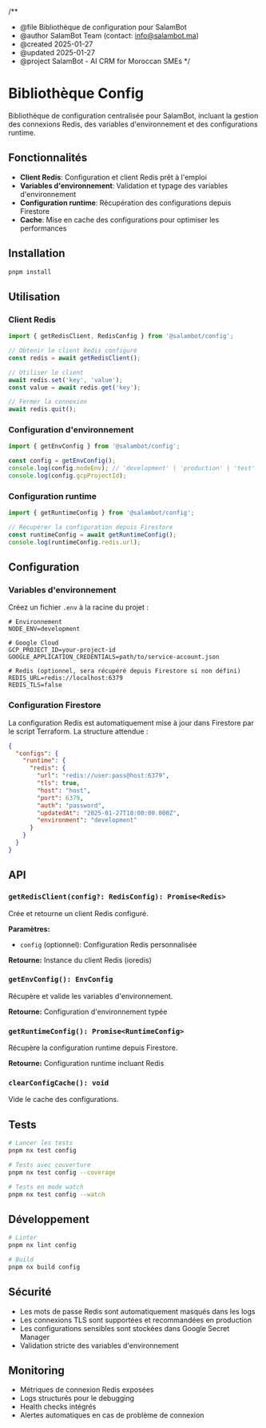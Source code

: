 /**
 * @file        Bibliothèque de configuration pour SalamBot
 * @author      SalamBot Team (contact: info@salambot.ma)
 * @created     2025-01-27
 * @updated     2025-01-27
 * @project     SalamBot - AI CRM for Moroccan SMEs
 */

# Bibliothèque Config

Bibliothèque de configuration centralisée pour SalamBot, incluant la gestion des connexions Redis, des variables d'environnement et des configurations runtime.

## Fonctionnalités

- **Client Redis**: Configuration et client Redis prêt à l'emploi
- **Variables d'environnement**: Validation et typage des variables d'environnement
- **Configuration runtime**: Récupération des configurations depuis Firestore
- **Cache**: Mise en cache des configurations pour optimiser les performances

## Installation

```bash
pnpm install
```

## Utilisation

### Client Redis

```typescript
import { getRedisClient, RedisConfig } from '@salambot/config';

// Obtenir le client Redis configuré
const redis = await getRedisClient();

// Utiliser le client
await redis.set('key', 'value');
const value = await redis.get('key');

// Fermer la connexion
await redis.quit();
```

### Configuration d'environnement

```typescript
import { getEnvConfig } from '@salambot/config';

const config = getEnvConfig();
console.log(config.nodeEnv); // 'development' | 'production' | 'test'
console.log(config.gcpProjectId);
```

### Configuration runtime

```typescript
import { getRuntimeConfig } from '@salambot/config';

// Récupérer la configuration depuis Firestore
const runtimeConfig = await getRuntimeConfig();
console.log(runtimeConfig.redis.url);
```

## Configuration

### Variables d'environnement

Créez un fichier `.env` à la racine du projet :

```env
# Environnement
NODE_ENV=development

# Google Cloud
GCP_PROJECT_ID=your-project-id
GOOGLE_APPLICATION_CREDENTIALS=path/to/service-account.json

# Redis (optionnel, sera récupéré depuis Firestore si non défini)
REDIS_URL=redis://localhost:6379
REDIS_TLS=false
```

### Configuration Firestore

La configuration Redis est automatiquement mise à jour dans Firestore par le script Terraform. La structure attendue :

```json
{
  "configs": {
    "runtime": {
      "redis": {
        "url": "redis://user:pass@host:6379",
        "tls": true,
        "host": "host",
        "port": 6379,
        "auth": "password",
        "updatedAt": "2025-01-27T10:00:00.000Z",
        "environment": "development"
      }
    }
  }
}
```

## API

### `getRedisClient(config?: RedisConfig): Promise<Redis>`

Crée et retourne un client Redis configuré.

**Paramètres:**
- `config` (optionnel): Configuration Redis personnalisée

**Retourne:** Instance du client Redis (ioredis)

### `getEnvConfig(): EnvConfig`

Récupère et valide les variables d'environnement.

**Retourne:** Configuration d'environnement typée

### `getRuntimeConfig(): Promise<RuntimeConfig>`

Récupère la configuration runtime depuis Firestore.

**Retourne:** Configuration runtime incluant Redis

### `clearConfigCache(): void`

Vide le cache des configurations.

## Tests

```bash
# Lancer les tests
pnpm nx test config

# Tests avec couverture
pnpm nx test config --coverage

# Tests en mode watch
pnpm nx test config --watch
```

## Développement

```bash
# Linter
pnpm nx lint config

# Build
pnpm nx build config
```

## Sécurité

- Les mots de passe Redis sont automatiquement masqués dans les logs
- Les connexions TLS sont supportées et recommandées en production
- Les configurations sensibles sont stockées dans Google Secret Manager
- Validation stricte des variables d'environnement

## Monitoring

- Métriques de connexion Redis exposées
- Logs structurés pour le debugging
- Health checks intégrés
- Alertes automatiques en cas de problème de connexion